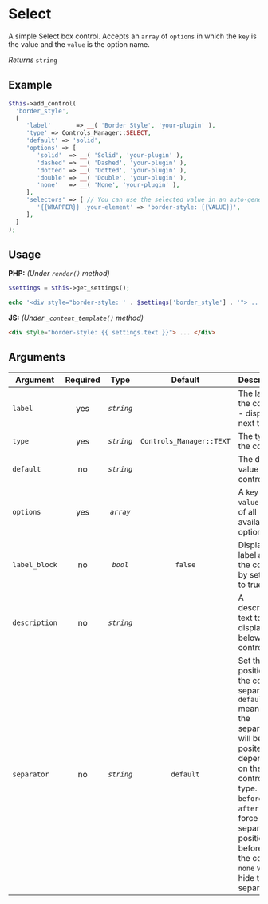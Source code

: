 # Select
A simple Select box control. Accepts an `array` of `options` in which the `key` is the value and the `value` is the option name. 

*Returns* `string`

## Example

```php
$this->add_control(
  'border_style',
  [
     'label'       => __( 'Border Style', 'your-plugin' ),
     'type' => Controls_Manager::SELECT,
     'default' => 'solid',
     'options' => [
     	'solid'  => __( 'Solid', 'your-plugin' ),
     	'dashed' => __( 'Dashed', 'your-plugin' ),
     	'dotted' => __( 'Dotted', 'your-plugin' ),
     	'double' => __( 'Double', 'your-plugin' ),
     	'none'   => __( 'None', 'your-plugin' ),
     ],
	 'selectors' => [ // You can use the selected value in an auto-generated css rule.
	    '{{WRAPPER}} .your-element' => 'border-style: {{VALUE}}',
	 ],
  ]
);
```

## Usage

**PHP:** *(Under `render()` method)*
```php
$settings = $this->get_settings();

echo '<div style="border-style: ' . $settings['border_style'] . '"> ... </div>';
```

**JS:** *(Under `_content_template()` method)*
```html
<div style="border-style: {{ settings.text }}"> ... </div>
```

## Arguments

Argument       | Required   | Type         | Default                      | Description
------------   | :--------: | :------:     | :--------------------------: | ---------------------------------------------
`label`        | yes        | *`string`*   |                              | The label of the control - displayed next to it
`type`         | yes        | *`string`*   | `Controls_Manager::TEXT`     | The type of the control
`default`      | no         | *`string`*   |                              | The default value of the control
`options`      | yes        | *`array`*    |                              | A `key => value` array of all available options 
`label_block`  | no         | *`bool`*     | `false`                      | Display the label above the control by setting to true
`description`  | no         | *`string`*   |                              | A description text to display below the control
`separator`    | no         | *`string`*   | `default`                    | Set the position of the control separator. `default` means that the separator will be posited depending on the control type. `before` or `after` will force the separator position before/after the control. `none` will hide the separator